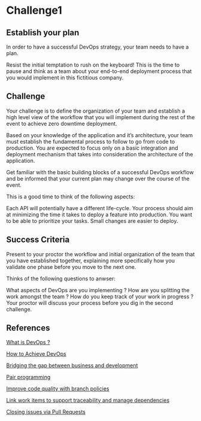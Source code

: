 # Challenge1
## Establish your plan
In order to have a successful DevOps strategy, your team needs to have a plan.

Resist the initial temptation to rush on the keyboard! This is the time to pause and think as a team about your end-to-end deployment process that you would implement in this fictitious company.

## Challenge
Your challenge is to define the organization of your team and establish a high level view of the workflow that you will implement during the rest of the event to achieve zero downtime deployment.

Based on your knowledge of the application and it’s architecture, your team must establish the fundamental process to follow to go from code to production. You are expected to focus only on a basic integration and deployment mechanism that takes into consideration the architecture of the application.

Get familiar with the basic building blocks of a successful DevOps workflow and be informed that your current plan may change over the course of the event.

This is a good time to think of the following aspects:

Each API will potentially have a different life-cycle.
Your process should aim at minimizing the time it takes to deploy a feature into production.
You want to be able to prioritize your tasks.
Small changes are easier to deploy.

## Success Criteria
Present to your proctor the workflow and initial organization of the team that you have established together, explaining more specifically how you validate one phase before you move to the next one.

Thinks of the following questions to anwser:

What aspects of DevOps are you implementing ?
How are you splitting the work amongst the team ?
How do you keep track of your work in progress ?
Your proctor will discuss your process before you dig in the second challenge.

## References
[What is DevOps ?](https://www.versionone.com/devops-101/what-is-devops/)

[How to Achieve DevOps](https://docs.microsoft.com/en-us/azure/devops/learn/what-is-devops#how-to-achieve-devops)

[Bridging the gap between business and development](https://www.developer-tech.com/news/2016/jan/29/devops-bridging-gap-between-business-and-development/)

[Pair programming](https://en.wikipedia.org/wiki/Pair_programming)

[Improve code quality with branch policies](https://docs.microsoft.com/en-us/vsts/repos/git/branch-policies?view=vsts)

[Link work items to support traceability and manage dependencies](https://docs.microsoft.com/en-us/vsts/boards/queries/link-work-items-support-traceability?view=vsts&tabs=new-web-form)

[Closing issues via Pull Requests](https://blog.github.com/2013-05-14-closing-issues-via-pull-requests/)